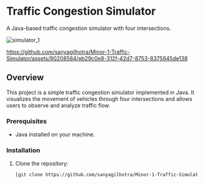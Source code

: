 # Traffic Congestion Simulator

A Java-based traffic congestion simulator with four intersections.

![simulator_1](https://github.com/sanyagilhotra/Minor-1-Traffic-Simulator/assets/90208584/b1957599-ca9f-4d68-b75d-9cfdcccea35c)

https://github.com/sanyagilhotra/Minor-1-Traffic-Simulator/assets/90208584/eb29c0e8-312f-42d7-8753-8375645de138

## Overview

This project is a simple traffic congestion simulator implemented in Java. It visualizes the movement of vehicles through four intersections and allows users to observe and analyze traffic flow.

### Prerequisites

- Java installed on your machine.

### Installation

1. Clone the repository: 

   ```bash
   [git clone https://github.com/sanyagilhotra/Minor-1-Traffic-Simulator.git]
